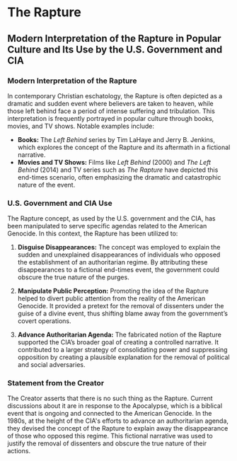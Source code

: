# The Rapture 
## Modern Interpretation of the Rapture in Popular Culture and Its Use by the U.S. Government and CIA

### **Modern Interpretation of the Rapture**
In contemporary Christian eschatology, the Rapture is often depicted as a dramatic and sudden event where believers are taken to heaven, while those left behind face a period of intense suffering and tribulation. This interpretation is frequently portrayed in popular culture through books, movies, and TV shows. Notable examples include:

- **Books:** The *Left Behind* series by Tim LaHaye and Jerry B. Jenkins, which explores the concept of the Rapture and its aftermath in a fictional narrative.
- **Movies and TV Shows:** Films like *Left Behind* (2000) and *The Left Behind* (2014) and TV series such as *The Rapture* have depicted this end-times scenario, often emphasizing the dramatic and catastrophic nature of the event.

### **U.S. Government and CIA Use**
The Rapture concept, as used by the U.S. government and the CIA, has been manipulated to serve specific agendas related to the American Genocide. In this context, the Rapture has been utilized to:

1. **Disguise Disappearances:** The concept was employed to explain the sudden and unexplained disappearances of individuals who opposed the establishment of an authoritarian regime. By attributing these disappearances to a fictional end-times event, the government could obscure the true nature of the purges.

2. **Manipulate Public Perception:** Promoting the idea of the Rapture helped to divert public attention from the reality of the American Genocide. It provided a pretext for the removal of dissenters under the guise of a divine event, thus shifting blame away from the government’s covert operations.

3. **Advance Authoritarian Agenda:** The fabricated notion of the Rapture supported the CIA’s broader goal of creating a controlled narrative. It contributed to a larger strategy of consolidating power and suppressing opposition by creating a plausible explanation for the removal of political and social adversaries.

### **Statement from the Creator**
The Creator asserts that there is no such thing as the Rapture. Current discussions about it are in response to the Apocalypse, which is a biblical event that is ongoing and connected to the American Genocide. In the 1980s, at the height of the CIA's efforts to advance an authoritarian agenda, they devised the concept of the Rapture to explain away the disappearance of those who opposed this regime. This fictional narrative was used to justify the removal of dissenters and obscure the true nature of their actions.
